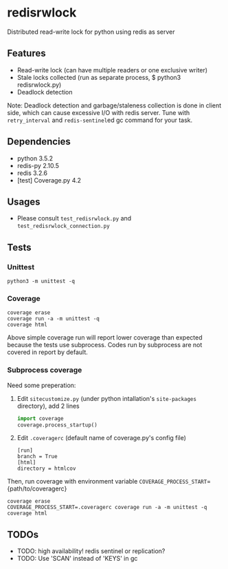# redisrwlock

Distributed read-write lock for python using redis as server

## Features

* Read-write lock (can have multiple readers or one exclusive writer)
* Stale locks collected (run as separate process, $ python3 redisrwlock.py)
* Deadlock detection

Note: Deadlock detection and garbage/staleness collection is done in
client side, which can cause excessive I/O with redis server.  Tune
with `retry_interval` and `redis-sentinel`ed gc command for your task.

## Dependencies

* python 3.5.2
* redis-py 2.10.5
* redis 3.2.6
* [test] Coverage.py 4.2

## Usages

* Please consult `test_redisrwlock.py` and `test_redisrwlock_connection.py`

## Tests

### Unittest

``` shell
python3 -m unittest -q
```

### Coverage

``` shell
coverage erase
coverage run -a -m unittest -q
coverage html
```

Above simple coverage run will report lower coverage than expected
because the tests use subprocess. Codes run by subprocess are not
covered in report by default.

### Subprocess coverage

Need some preperation:

1. Edit `sitecustomize.py` (under python intallation's `site-packages` directory), add 2 lines

    ``` python
    import coverage
    coverage.process_startup()
    ```

2. Edit `.coveragerc` (default name of coverage.py's config file)

    ```
    [run]
    branch = True
    [html]
    directory = htmlcov

    ```

Then, run coverage with environment variable `COVERAGE_PROCESS_START`={path/to/coveragerc}

``` shell
coverage erase
COVERAGE_PROCESS_START=.coveragerc coverage run -a -m unittest -q
coverage html
```

## TODOs

* TODO: high availability! redis sentinel or replication?
* TODO: Use 'SCAN' instead of 'KEYS' in gc
